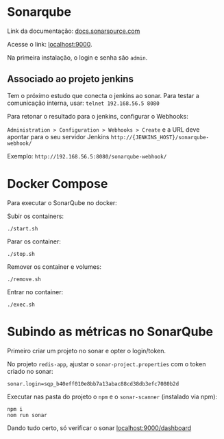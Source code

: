 # Sonarqube

Link da documentação: [docs.sonarsource.com](https://docs.sonarsource.com/sonarqube/10.4/setup-and-upgrade/overview/)

Acesse o link: [localhost:9000](http://localhost:9000/sessions/new?return_to=%2F).

Na primeira instalação, o login e senha são `admin`.

## Associado ao projeto jenkins

Tem o próximo estudo que conecta o jenkins ao sonar. Para testar a comunicação interna, usar: `telnet 192.168.56.5 8080`

Para retonar o resultado para o jenkins, configurar o Webhooks:

`Administration > Configuration > Webhooks > Create` e a URL deve apontar para o seu servidor Jenkins `http://{JENKINS_HOST}/sonarqube-webhook/`

Exemplo: `http://192.168.56.5:8080/sonarqube-webhook/`

# Docker Compose

Para executar o SonarQube no docker:

Subir os containers:
```shell
./start.sh
```

Parar os container:
```shell
./stop.sh
```

Remover os container e volumes:
```shell
./remove.sh
```

Entrar no container:
```shell
./exec.sh
```

# Subindo as métricas no SonarQube

Primeiro criar um projeto no sonar e opter o login/token.

No projeto `redis-app`, ajustar o `sonar-project.properties` com o token criado no sonar:

```properties
sonar.login=sqp_b40eff010e8bb7a13abac88cd38db3efc7080b2d
```

Executar nas pasta do projeto o `npm` e o `sonar-scanner` (instalado via npm):

```shell
npm i
nom run sonar
```

Dando tudo certo, só verificar o sonar [localhost:9000/dashboard](http://localhost:9000/dashboard?id=redis-app&selectedTutorial=local)